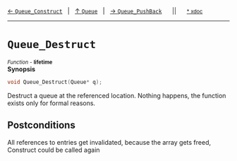 [&#8592; `Queue_Construct`](HTL_queue.t.h--queue--queue_construct.md)&nbsp;&nbsp;&nbsp;|&nbsp;&nbsp;&nbsp;[&#8593; `Queue`](HTL_queue.t.h--queue.md)&nbsp;&nbsp;&nbsp;|&nbsp;&nbsp;&nbsp;[&#8594; `Queue_PushBack`](HTL_queue.t.h--queue--queue_pushback.md)&nbsp;&nbsp;&nbsp;&nbsp;&nbsp;&nbsp;||&nbsp;&nbsp;&nbsp;&nbsp;&nbsp;&nbsp;<small>[\* xdoc](../xdoc/HTL_queue.t.h.xmd#L34)</small>
***

# `Queue_Destruct`
<small>*Function* - **lifetime**</small>  
**Synopsis**

```cpp
void Queue_Destruct(Queue* q);
```

Destruct a queue at the referenced location.
Nothing happens, the function exists only for formal reasons.


## Postconditions


All references to entries get invalidated, because
the array gets freed, Construct could be called
again




